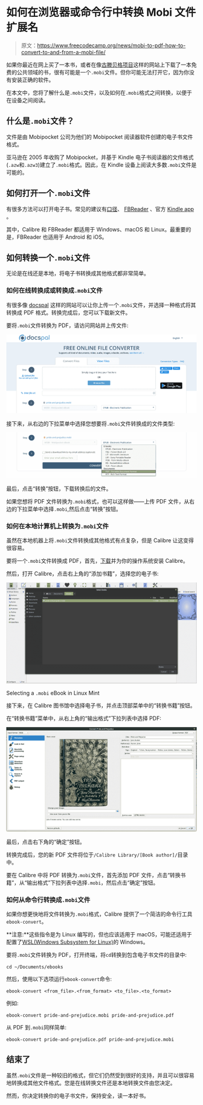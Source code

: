 # 如何在浏览器或命令行中转换 Mobi 文件扩展名

> 原文：<https://www.freecodecamp.org/news/mobi-to-pdf-how-to-convert-to-and-from-a-mobi-file/>

如果你最近在网上买了一本书，或者在像[古滕贝格项目](https://www.gutenberg.org/)这样的网站上下载了一本免费的公共领域的书，很有可能是一个`.mobi`文件。但你可能无法打开它，因为你没有安装正确的软件。

在本文中，您将了解什么是`.mobi`文件，以及如何在`.mobi`格式之间转换，以便于在设备之间阅读。

## 什么是`.mobi`文件？

文件是由 Mobipocket 公司为他们的 Mobipocket 阅读器软件创建的电子书文件格式。

亚马逊在 2005 年收购了 Mobipocket，并基于 Kindle 电子书阅读器的文件格式(`.azw`和`.azw3`)建立了`.mobi`格式。因此，在 Kindle 设备上阅读大多数`.mobi`文件是可能的。

## 如何打开一个`.mobi`文件

有很多方法可以打开电子书。常见的建议有[口径](https://calibre-ebook.com/)、 [FBReader](https://fbreader.org/) 、官方 [Kindle app](https://www.amazon.com/b/ref=ruby_redirect?ie=UTF8&node=16571048011) 。

其中，Calibre 和 FBReader 都适用于 Windows、macOS 和 Linux。最重要的是，FBReader 也适用于 Android 和 iOS。

## 如何转换一个`.mobi`文件

无论是在线还是本地，将电子书转换成其他格式都非常简单。

### 如何在线转换成或转换成`.mobi`文件

有很多像 [docspal](https://www.docspal.com/) 这样的网站可以让你上传一个`.mobi`文件，并选择一种格式将其转换成 PDF 格式。转换完成后，您可以下载新文件。

要将`.mobi`文件转换为 PDF，请访问网站并上传文件:

![image-43](img/1575e550204d78abe0a5efa7c9b6ee52.png)

接下来，从右边的下拉菜单中选择您想要将`.mobi`文件转换成的文件类型:

![image-44](img/50763baccd780491c3601f9552d0f16d.png)

最后，点击“转换”按钮，下载转换后的文件。

如果您想将 PDF 文件转换为`.mobi`格式，也可以这样做——上传 PDF 文件，从右边的下拉菜单中选择`.mobi`,然后点击“转换”按钮。

### 如何在本地计算机上转换为`.mobi`文件

虽然在本地机器上将`.mobi`文件转换成其他格式有点复杂，但是 Calibre 让这变得很容易。

要将一个`.mobi`文件转换成 PDF，首先，[下载](https://calibre-ebook.com/download)并为你的操作系统安装 Calibre。

然后，打开 Calibre，点击右上角的“添加书籍”，选择您的电子书:

![image-45](img/1184c91398fd63b53ef0d8d4488a0794.png)

Selecting a `.mobi` eBook in Linux Mint

接下来，在 Calibre 图书馆中选择电子书，并点击顶部菜单中的“转换书籍”按钮。

在“转换书籍”菜单中，从右上角的“输出格式”下拉列表中选择 PDF:

![image-47](img/7ed33dd960bbb4015345d38a14f24f00.png)

最后，点击右下角的“确定”按钮。

转换完成后，您的新 PDF 文件将位于`/Calibre Library/[Book author]/`目录中。

要在 Calibre 中将 PDF 转换为`.mobi`文件，首先添加 PDF 文件，点击“转换书籍”，从“输出格式”下拉列表中选择`.mobi`，然后点击“确定”按钮。

### 如何从命令行转换成`.mobi`文件

如果你想更快地将文件转换为`.mobi`格式，Calibre 提供了一个简洁的命令行工具`ebook-convert`。

**注意:**这些指令是为 Linux 编写的，但也应该适用于 macOS，可能还适用于配置了[WSL(Windows Subsystem for Linux)](https://docs.microsoft.com/en-us/windows/wsl/install-win10)的 Windows。

要将`.mobi`文件转换为 PDF，打开终端，将`cd`转换到包含电子书文件的目录中:

```
cd ~/Documents/ebooks
```

然后，使用以下选项运行`ebook-convert`命令:

```
ebook-convert <from_file>.<from_format> <to_file>.<to_format>
```

例如:

```
ebook-convert pride-and-prejudice.mobi pride-and-prejudice.pdf
```

从 PDF 到`.mobi`同样简单:

```
ebook-convert pride-and-prejudice.pdf pride-and-prejudice.mobi
```

## 结束了

虽然`.mobi`文件是一种较旧的格式，但它们仍然受到很好的支持，并且可以很容易地转换成其他文件格式。您是在线转换文件还是本地转换文件由您决定。

然而，你决定转换你的电子书文件，保持安全，读一本好书。